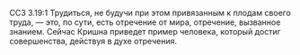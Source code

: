 ССЗ 3.19:1	Трудиться, не будучи при этом привязанным к плодам своего труда, — это, по сути, есть отречение от мира, отречение, вызванное знанием. Сейчас Кришна приведет пример человека, который достиг совершенства, действуя в духе отречения.